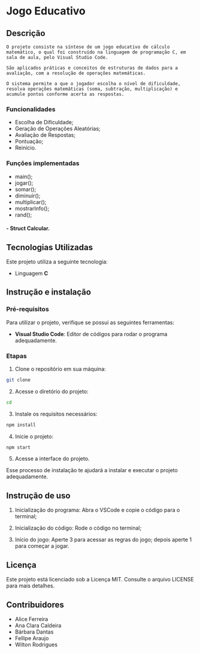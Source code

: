 # Jogo Educativo

## Descrição

    O projeto consiste na síntese de um jogo educativo de cálculo matemático, o qual foi construído na linguagem de programação C, em sala de aula, pelo Visual Studio Code. 

    São aplicados práticas e conceitos de estruturas de dados para a avaliação, com a resolução de operações matemáticas.

    O sistema permite a que o jogador escolha o nível de dificuldade, resolva operações matemáticas (soma, subtração, multiplicação) e acumule pontos conforme acerta as respostas.


### Funcionalidades

- Escolha de Dificuldade;
- Geração de Operações Aleatórias;
- Avaliação de Respostas;
- Pontuação;
- Reinício.


### Funções implementadas
- main();
- jogar();
- somar();
- diminuir();
- multiplicar();
- mostrarInfo();
- rand();

#### - **Struct Calcular**.


## Tecnologias Utilizadas

Este projeto utiliza a seguinte tecnologia:

- Linguagem **C**


## Instrução e instalação 

### Pré-requisitos 

Para utilizar o projeto, verifique se possui as seguintes ferramentas:

- **Visual Studio Code**: Editor de códigos para rodar o programa adequadamente.

### Etapas 

1. Clone o repositório em sua máquina:

```bash 
git clone 
```

2. Acesse o diretório do projeto:

```bash
cd 
```

3. Instale os requisitos necessários:

```bash
npm install
```

4. Inicie o projeto:

```bash
npm start
```

5. Acesse a interface do projeto.

Esse processo de instalação te ajudará a instalar e executar o projeto adequadamente.


## Instrução de uso

1. Inicialização do programa: Abra o VSCode e copie o código para o terminal;

2. Inicialização do código: Rode o código no terminal;

3. Início do jogo: Aperte 3 para acessar as regras do jogo; depois aperte 1 para começar a jogar.

## Licença

Este projeto está licenciado sob a Licença MIT. Consulte o arquivo LICENSE para mais detalhes.


## Contribuidores
- Alice Ferreira
- Ana Clara Caldeira
- Bárbara Dantas
- Fellipe Araujo
- Wilton Rodrigues
